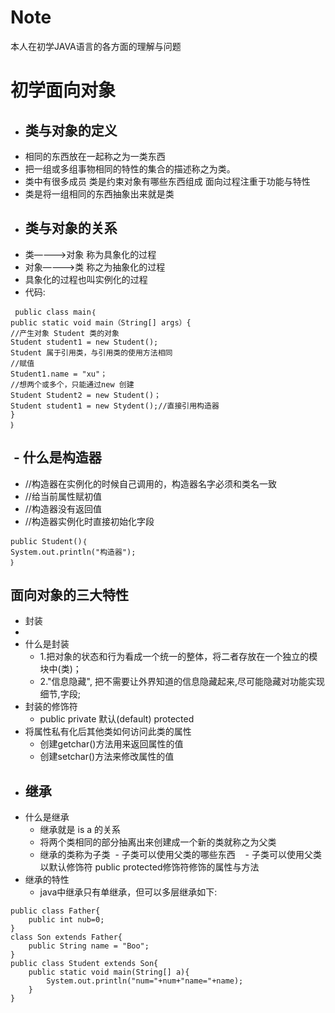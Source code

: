 # Note
本人在初学JAVA语言的各方面的理解与问题
# 初学面向对象
- 类与对象的定义
  - 
 - 相同的东西放在一起称之为一类东西
 - 把一组或多组事物相同的特性的集合的描述称之为类。
 - 类中有很多成员
    类是约束对象有哪些东西组成
    面向过程注重于功能与特性
 - 类是将一组相同的东西抽象出来就是类
 - 类与对象的关系
   - 
 - 类————>对象   称为具象化的过程
 - 对象————>类   称之为抽象化的过程
 - 具象化的过程也叫实例化的过程
 - 代码:
```
 public class main｛
public static void main（String[] args）{
//产生对象 Student 类的对象
Student student1 = new Student();
Student 属于引用类，与引用类的使用方法相同
//赋值
Student1.name = "xu"；
//想两个或多个，只能通过new 创建
Student Student2 = new Student()；
Student student1 = new Stydent();//直接引用构造器
}
｝
```
  - 什么是构造器
   -
  - //构造器在实例化的时候自己调用的，构造器名字必须和类名一致
  - //给当前属性赋初值
  - //构造器没有返回值
  - //构造器实例化时直接初始化字段
```
public Student()｛
System.out.println("构造器");
｝
```
## 面向对象的三大特性
  - 封装
   - 
  - 什么是封装
    - 1.把对象的状态和行为看成一个统一的整体，将二者存放在一个独立的模块中(类)；
    - 2."信息隐藏", 把不需要让外界知道的信息隐藏起来,尽可能隐藏对功能实现细节,字段;
  - 封装的修饰符
    - public private 默认(default) protected
  - 将属性私有化后其他类如何访问此类的属性
    - 创建getchar()方法用来返回属性的值
    - 创建setchar()方法来修改属性的值
  - 继承
    -
  - 什么是继承
    - 继承就是 is a 的关系
    - 将两个类相同的部分抽离出来创建成一个新的类就称之为父类
    - 继承的类称为子类
  - 子类可以使用父类的哪些东西
    - 子类可以使用父类以默认修饰符 public protected修饰符修饰的属性与方法
  - 继承的特性
    - java中继承只有单继承，但可以多层继承如下:

```
public class Father{
    public int nub=0;
}
class Son extends Father{
    public String name = "Boo";
}
public class Student extends Son{
    public static void main(String[] a){
        System.out.println("num="+num+"name="+name);
    }
}
```

